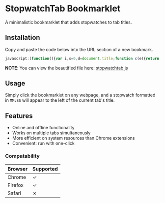 # StopwatchTab Bookmarklet
A minimalistic bookmarklet that adds stopwatches to tab titles.

## Installation
Copy and paste the code below into the URL section of a new bookmark.
```javascript
javascript:(function(){var i,s=0,d=document.title;function c(e){return(e-(e%=60))/60+(9<e?":":":0")+e}function t(){s<3600?(s++,document.getElementsByTagName("title")[0].innerHTML='('+c(s)+') '+d):clearInterval(i)}i=setInterval(t,1e3);})();
```
**NOTE**: You can view the beautified file here: [stopwatchtab.js](../master/stopwatchtab.js)

## Usage
Simply click the bookmarklet on any webpage, and a stopwatch formatted in `MM:SS` will appear to the left of the current tab's title.

## Features
* Online and offline functionality
* Works on multiple tabs simultaneously
* More efficient on system resources than Chrome extensions
* Convenient: run with one-click

### Compatability
Browser | Supported
--------|------------
Chrome |     ✓
Firefox|     ✓
Safari |     ✗
